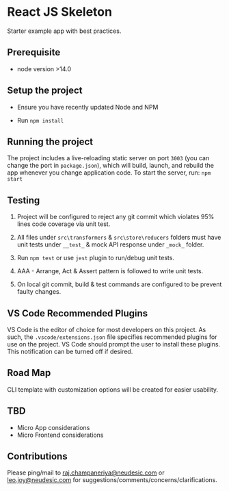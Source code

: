 # React JS Skeleton

Starter example app with best practices.

## Prerequisite

- node version >14.0

## Setup the project

- Ensure you have recently updated Node and NPM

- Run `npm install`

## Running the project

The project includes a live-reloading static server on port `3003` (you can change the port in `package.json`), which will build, launch, and rebuild the app whenever you change application code. To start the server, run: `npm start`

## Testing

1. Project will be configured to reject any git commit which violates 95% lines code coverage via unit test.

2. All files under `src\transformers` & `src\store\reducers` folders must have unit tests under `__test_` & mock API response under `_mock_` folder.

3. Run `npm test` or use `jest` plugin to run/debug unit tests.

4. AAA - Arrange, Act & Assert pattern is followed to write unit tests.

5. On local git commit, build & test commands are configured to be prevent faulty changes.

## VS Code Recommended Plugins

VS Code is the editor of choice for most developers on this project. As such, the `.vscode/extensions.json` file specifies recommended plugins for use on the project. VS Code should prompt the user to install these plugins. This notification can be turned off if desired.

## Road Map

CLI template with customization options will be created for easier usability.

## TBD

- Micro App considerations
- Micro Frontend considerations

## Contributions

Please ping/mail to raj.champaneriya@neudesic.com or leo.joy@neudesic.com for suggestions/comments/concerns/clarifications.

